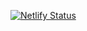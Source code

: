 [![Netlify Status](https://api.netlify.com/api/v1/badges/a27455b2-b41a-40b5-aca1-0dafd7ebb9c5/deploy-status)](https://app.netlify.com/sites/eager-saha-f609ce/deploys)